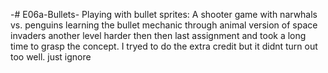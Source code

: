 -# E06a-Bullets-
Playing with bullet sprites:
A shooter game with narwhals vs. penguins
learning the bullet mechanic through animal version of space invaders another level harder then then last assignment and took a long time to grasp the concept. I tryed to do the extra credit but it didnt turn out too well. just ignore